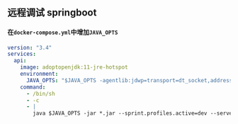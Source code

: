 ## 远程调试 springboot 

#### 在`docker-compose.yml`中增加`JAVA_OPTS`

```YAML
version: "3.4"
services:
  api:
    image: adoptopenjdk:11-jre-hotspot
    environment: 
      JAVA_OPTS: "$JAVA_OPTS -agentlib:jdwp=transport=dt_socket,address=5005,server=y,suspend=n"
    command:
      - /bin/sh
      - -c
      - |
        java $JAVA_OPTS -jar *.jar --sprint.profiles.active=dev --server.port=8080      
```

